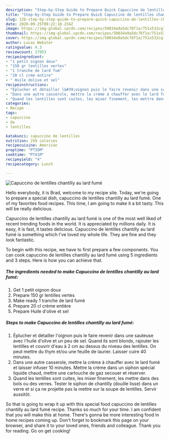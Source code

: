 ```yaml
---
description: "Step-by-Step Guide to Prepare Quick Capuccino de lentilles chantilly au lard fumé"
title: "Step-by-Step Guide to Prepare Quick Capuccino de lentilles chantilly au lard fumé"
slug: 126-step-by-step-guide-to-prepare-quick-capuccino-de-lentilles-chantilly-au-lard-fume
date: 2020-09-25T08:22:18.234Z
image: https://img-global.cpcdn.com/recipes/50034a9a5dc76f1e/751x532cq70/capuccino-de-lentilles-chantilly-au-lard-fume-photo-principale-de-la-recette.jpg
thumbnail: https://img-global.cpcdn.com/recipes/50034a9a5dc76f1e/751x532cq70/capuccino-de-lentilles-chantilly-au-lard-fume-photo-principale-de-la-recette.jpg
cover: https://img-global.cpcdn.com/recipes/50034a9a5dc76f1e/751x532cq70/capuccino-de-lentilles-chantilly-au-lard-fume-photo-principale-de-la-recette.jpg
author: Lucas Webster
ratingvalue: 4.3
reviewcount: 17953
recipeingredient:
- "1 petit oignon doux"
- "150 gr lentilles vertes"
- "1 tranche de lard fum"
- "20 cl crme entire"
- " Huile dolive et sel"
recipeinstructions:
- "Éplucher et détailler l&#39;oignon puis le faire revenir dans une sauteuse avec l&#39;huile d&#39;olive et un peu de sel. Quand ils sont blonds, rajouter les lentilles et couvrir d&#39;eau à 2 cm au dessus du niveau des lentilles. On peut mettre du thym et/ou une feuille de laurier. Laisser cuire 40 minutes."
- "Dans une autre casserole, mettre la crème à chauffer avec le lard fumé et laisser infuser 10 minutes. Mettre la crème dans un siphon spécial liquide chaud, mettre une cartouche de gaz secouer et réserver."
- "Quand les lentilles sont cuites, les mixer finement, les mettre dans des bols ou des verres. Tester le siphon de chantilly (douille lisse) dans un verre et si ça ne projette pas la mettre sur la soupe de lentilles. Servir aussitôt."
categories:
- Recipe
tags:
- capuccino
- de
- lentilles

katakunci: capuccino de lentilles 
nutrition: 259 calories
recipecuisine: American
preptime: "PT35M"
cooktime: "PT41M"
recipeyield: "4"
recipecategory: Lunch

---
```



![Capuccino de lentilles chantilly au lard fumé](https://img-global.cpcdn.com/recipes/50034a9a5dc76f1e/751x532cq70/capuccino-de-lentilles-chantilly-au-lard-fume-photo-principale-de-la-recette.jpg)

Hello everybody, it is Brad, welcome to my recipe site. Today, we're going to prepare a special dish, capuccino de lentilles chantilly au lard fumé. One of my favorites food recipes. This time, I am going to make it a bit tasty. This will be really delicious.

Capuccino de lentilles chantilly au lard fumé is one of the most well liked of recent trending foods in the world. It is appreciated by millions daily. It is easy, it is fast, it tastes delicious. Capuccino de lentilles chantilly au lard fumé is something which I've loved my whole life. They are fine and they look fantastic.




To begin with this recipe, we have to first prepare a few components. You can cook capuccino de lentilles chantilly au lard fumé using 5 ingredients and 3 steps. Here is how you can achieve that.

<!--inarticleads1-->

##### The ingredients needed to make Capuccino de lentilles chantilly au lard fumé:

1. Get 1 petit oignon doux
1. Prepare 150 gr lentilles vertes
1. Make ready 1 tranche de lard fumé
1. Prepare 20 cl crème entière
1. Prepare  Huile d&#39;olive et sel




<!--inarticleads2-->

##### Steps to make Capuccino de lentilles chantilly au lard fumé:

1. Éplucher et détailler l&#39;oignon puis le faire revenir dans une sauteuse avec l&#39;huile d&#39;olive et un peu de sel. Quand ils sont blonds, rajouter les lentilles et couvrir d&#39;eau à 2 cm au dessus du niveau des lentilles. On peut mettre du thym et/ou une feuille de laurier. Laisser cuire 40 minutes.
1. Dans une autre casserole, mettre la crème à chauffer avec le lard fumé et laisser infuser 10 minutes. Mettre la crème dans un siphon spécial liquide chaud, mettre une cartouche de gaz secouer et réserver.
1. Quand les lentilles sont cuites, les mixer finement, les mettre dans des bols ou des verres. Tester le siphon de chantilly (douille lisse) dans un verre et si ça ne projette pas la mettre sur la soupe de lentilles. Servir aussitôt.




So that is going to wrap it up with this special food capuccino de lentilles chantilly au lard fumé recipe. Thanks so much for your time. I am confident that you will make this at home. There's gonna be more interesting food in home recipes coming up. Don't forget to bookmark this page on your browser, and share it to your loved ones, friends and colleague. Thank you for reading. Go on get cooking!
